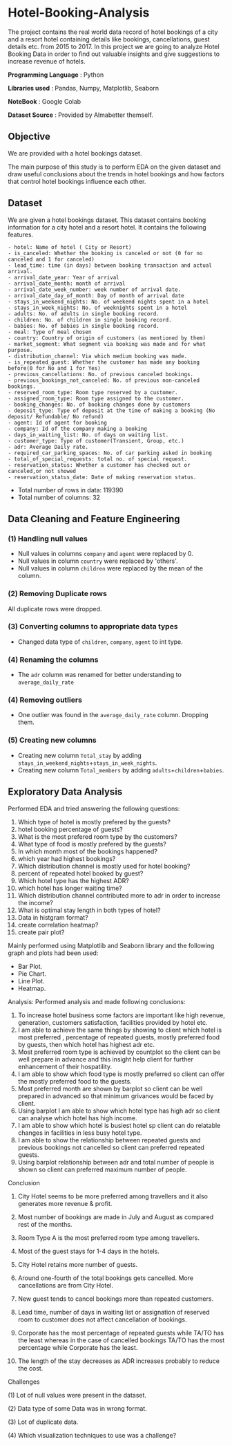 # Hotel-Booking-Analysis
The project contains the real world data record of hotel bookings of a city and a resort hotel containing details like bookings, cancellations, guest details etc. from 2015 to 2017. In this project we are going to analyze Hotel Booking Data in order to find out valuable insights and give suggestions to increase revenue of hotels.

**Programming Language** : Python

**Libraries used** : Pandas, Numpy, Matplotlib, Seaborn

**NoteBook** : Google Colab

**Dataset Source** : Provided by Almabetter themself.

## Objective
We are provided with a hotel bookings dataset.

The main purpose of this study is to perform EDA on the given dataset and draw useful conclusions about the trends in hotel bookings and how factors that control hotel bookings influence each other.

## Dataset 
We are given a hotel bookings dataset. This dataset contains booking information for a city hotel and a resort hotel. It contains the following features.
```
- hotel: Name of hotel ( City or Resort)
- is_canceled: Whether the booking is canceled or not (0 for no canceled and 1 for canceled)
- lead_time: time (in days) between booking transaction and actual arrival.
- arrival_date_year: Year of arrival
- arrival_date_month: month of arrival
- arrival_date_week_number: week number of arrival date.
- arrival_date_day_of_month: Day of month of arrival date
- stays_in_weekend_nights: No. of weekend nights spent in a hotel
- stays_in_week_nights: No. of weeknights spent in a hotel
- adults: No. of adults in single booking record.
- children: No. of children in single booking record.
- babies: No. of babies in single booking record. 
- meal: Type of meal chosen 
- country: Country of origin of customers (as mentioned by them)
- market_segment: What segment via booking was made and for what purpose.
- distribution_channel: Via which medium booking was made.
- is_repeated_guest: Whether the customer has made any booking before(0 for No and 1 for Yes)
- previous_cancellations: No. of previous canceled bookings.
- previous_bookings_not_canceled: No. of previous non-canceled bookings.
- reserved_room_type: Room type reserved by a customer.
- assigned_room_type: Room type assigned to the customer.
- booking_changes: No. of booking changes done by customers
- deposit_type: Type of deposit at the time of making a booking (No deposit/ Refundable/ No refund)
- agent: Id of agent for booking
- company: Id of the company making a booking
- days_in_waiting_list: No. of days on waiting list.
- customer_type: Type of customer(Transient, Group, etc.)
- adr: Average Daily rate.
- required_car_parking_spaces: No. of car parking asked in booking
- total_of_special_requests: total no. of special request.
- reservation_status: Whether a customer has checked out or canceled,or not showed 
- reservation_status_date: Date of making reservation status.
```

- Total number of rows in data: 119390
- Total number of columns: 32

## Data Cleaning and Feature Engineering

### (1) Handling null values
- Null values in columns `company` and `agent` were replaced by 0.
- Null values in column `country` were replaced by 'others'.
- Null values in column `children` were replaced by the mean of the column.

### (2) Removing Duplicate rows
All duplicate rows were dropped.

### (3) Converting columns to appropriate data types

- Changed data type of `children`, `company`, `agent` to int type.
### (4) Renaming the columns

- The `adr` column was renamed for better understanding to `average_daily_rate`

### (4) Removing outliers
- One outlier was found in the `average_daily_rate` column. Dropping them.

### (5) Creating new columns
- Creating new column `Total_stay` by adding `stays_in_weekend_nights`+`stays_in_week_nights`.
- Creating new column `Total_members` by adding `adults`+`children`+`babies`.

## Exploratory Data Analysis

Performed EDA and tried answering the following questions:
 1) Which type of hotel is mostly prefered by the guests?
2) hotel booking percentage of guests?
3) What is the most prefered room type by the customers?
4) What type of food is mostly prefered by the guests?
5) In which month most of the bookings happened?
6) which year had highest bookings?
7) Which distribution channel is mostly used for hotel booking?
8) percent of repeated hotel booked by guest?
9) Which hotel type has the highest ADR?
10) which hotel has longer waiting time?
11) Which distribution channel contributed more to adr in order to increase the income?
12) What is optimal stay length in both types of hotel?
13) Data in histgram format?
14) create correlation heatmap?
15) create pair plot?
 
 
Mainly performed using Matplotlib and Seaborn library and the following graph and plots had been used:
   - Bar Plot.
   - Pie Chart.
   - Line Plot.
   - Heatmap.

Analysis:
Performed analysis and made following conclusions:
   1) To increase hotel business some factors are important like high revenue, generation, customers 
   satisfaction, facilities provided by hotel etc.
   2) I am able to achieve the same things by showing to client which hotel is most preferred , percentage of 
    repeated guests, mostly preferred food by guests, then which hotel has highest adr etc.
   3) Most preferred room type is achieved by countplot so the client can be well prepare in advance and this 
    insight help client for further enhancement of their hospatility.
   4) I am able to show which food type is mostly preferred so client can offer the mostly preferred food to 
    the guests.
   5) Most preferred month are shown by barplot so client can be well prepared in advanced so that minimum 
     grivances would be faced by client.
   6) Using barplot I am able to show which hotel type has high adr so client can analyse which hotel has 
     high income.
   7) I am able to show which hotel is busiest hotel sp client can do relatable changes in facilities in less 
    busy hotel type.
   8) I am able to show the relationship between repeated guests and previous bookings not cancelled so 
      client can preferred repeated guests.
   9) Using barplot relationship between adr and total number of people is shown so client can preferred 
      maximum number of people.

Conclusion
1) City Hotel seems to be more preferred among travellers and it also generates more revenue & profit.

2) Most number of bookings are made in July and August as compared rest of the months.

3) Room Type A is the most preferred room type among travellers.

4) Most of the guest stays for 1-4 days in the hotels.

5) City Hotel retains more number of guests.

6) Around one-fourth of the total bookings gets cancelled. More cancellations are from City Hotel.

7) New guest tends to cancel bookings more than repeated customers.

8) Lead time, number of days in waiting list or assignation of reserved room to customer does not affect cancellation of bookings.

9) Corporate has the most percentage of repeated guests while TA/TO has the least whereas in the case of cancelled bookings TA/TO has the most percentage while Corporate has the least.

10) The length of the stay decreases as ADR increases probably to reduce the cost.
    
Challenges

(1) Lot of null values were present in the dataset.

(2) Data type of some Data was in wrong format. 

(3) Lot of duplicate data. 

(4) Which visualization techniques to use was a challenge? 
